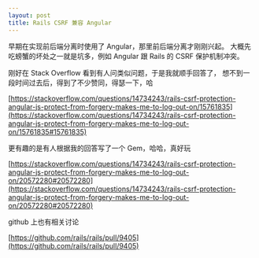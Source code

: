 ```yaml
---
layout: post
title: Rails CSRF 兼容 Angular
---
```


早期在实现前后端分离时使用了 Angular，那里前后端分离才刚刚兴起。
大概先吃螃蟹的坏处之一就是坑多，例如 Angular 跟 Rails 的 CSRF 保护机制冲突。

刚好在 Stack Overflow 看到有人问类似问题，于是我就顺手回答了，
想不到一段时间过去后，得到了不少赞同，得瑟一下，哈

[https://stackoverflow.com/questions/14734243/rails-csrf-protection-angular-js-protect-from-forgery-makes-me-to-log-out-on/15761835](https://stackoverflow.com/questions/14734243/rails-csrf-protection-angular-js-protect-from-forgery-makes-me-to-log-out-on/15761835#15761835)

更有趣的是有人根据我的回答写了一个 Gem，哈哈，真好玩

[https://stackoverflow.com/questions/14734243/rails-csrf-protection-angular-js-protect-from-forgery-makes-me-to-log-out-on/20572280#20572280](https://stackoverflow.com/questions/14734243/rails-csrf-protection-angular-js-protect-from-forgery-makes-me-to-log-out-on/20572280#20572280)

github 上也有相关讨论

[https://github.com/rails/rails/pull/9405](https://github.com/rails/rails/pull/9405)

